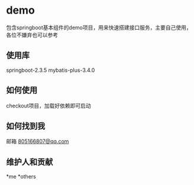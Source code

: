 # demo
包含springboot基本组件的demo项目，用来快速搭建接口服务，主要自己使用，各位不嫌弃也可以参考
## 使用库
springboot-2.3.5 mybatis-plus-3.4.0
## 如何使用
checkout项目，加载好依赖即可启动
## 如何找到我
邮箱 805166807@qq.com
## 维护人和贡献
*me
*others


